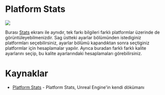 # Platform Stats
<img src="../../Dosyalar/Materyal_Editor_Platform_Stats.jpg">

Burası [Stats](../Stats) ekranı ile aynıdır, tek farkı bilgileri farklı platformlar üzerinde de görüntüleyebilmenizdir. Sag üstteki ayarlar bölümünden istediginiz platformları seçebilirsiniz, ayarlar bölümü kapandıktan sonra seçtiginiz platformlar için hesaplamalar yapılır. Ayrıca buradan farklı farklı kalite ayarlarını seçip, bu kalite ayarlarındaki hesaplamaları görebilirsiniz.


# Kaynaklar
* [Platform Stats](https://docs.unrealengine.com/5.1/en-US/unreal-engine-material-editor-ui/#platformstats) - Platform Stats, Unreal Engine'in kendi dökümanı
